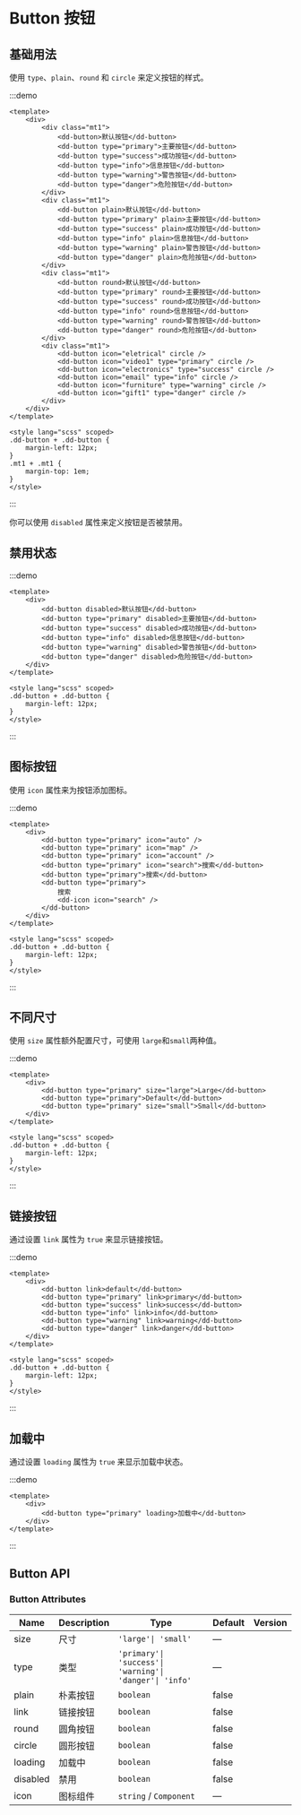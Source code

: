 # Button 按钮

## 基础用法

使用 `type`、`plain`、`round` 和 `circle` 来定义按钮的样式。

:::demo

```vue
<template>
	<div>
		<div class="mt1">
			<dd-button>默认按钮</dd-button>
			<dd-button type="primary">主要按钮</dd-button>
			<dd-button type="success">成功按钮</dd-button>
			<dd-button type="info">信息按钮</dd-button>
			<dd-button type="warning">警告按钮</dd-button>
			<dd-button type="danger">危险按钮</dd-button>
		</div>
		<div class="mt1">
			<dd-button plain>默认按钮</dd-button>
			<dd-button type="primary" plain>主要按钮</dd-button>
			<dd-button type="success" plain>成功按钮</dd-button>
			<dd-button type="info" plain>信息按钮</dd-button>
			<dd-button type="warning" plain>警告按钮</dd-button>
			<dd-button type="danger" plain>危险按钮</dd-button>
		</div>
		<div class="mt1">
			<dd-button round>默认按钮</dd-button>
			<dd-button type="primary" round>主要按钮</dd-button>
			<dd-button type="success" round>成功按钮</dd-button>
			<dd-button type="info" round>信息按钮</dd-button>
			<dd-button type="warning" round>警告按钮</dd-button>
			<dd-button type="danger" round>危险按钮</dd-button>
		</div>
		<div class="mt1">
			<dd-button icon="eletrical" circle />
			<dd-button icon="video1" type="primary" circle />
			<dd-button icon="electronics" type="success" circle />
			<dd-button icon="email" type="info" circle />
			<dd-button icon="furniture" type="warning" circle />
			<dd-button icon="gift1" type="danger" circle />
		</div>
	</div>
</template>

<style lang="scss" scoped>
.dd-button + .dd-button {
	margin-left: 12px;
}
.mt1 + .mt1 {
	margin-top: 1em;
}
</style>
```

:::

你可以使用 `disabled` 属性来定义按钮是否被禁用。

## 禁用状态

:::demo

```vue
<template>
	<div>
		<dd-button disabled>默认按钮</dd-button>
		<dd-button type="primary" disabled>主要按钮</dd-button>
		<dd-button type="success" disabled>成功按钮</dd-button>
		<dd-button type="info" disabled>信息按钮</dd-button>
		<dd-button type="warning" disabled>警告按钮</dd-button>
		<dd-button type="danger" disabled>危险按钮</dd-button>
	</div>
</template>

<style lang="scss" scoped>
.dd-button + .dd-button {
	margin-left: 12px;
}
</style>
```

:::

## 图标按钮

使用 `icon` 属性来为按钮添加图标。

:::demo

```vue
<template>
	<div>
		<dd-button type="primary" icon="auto" />
		<dd-button type="primary" icon="map" />
		<dd-button type="primary" icon="account" />
		<dd-button type="primary" icon="search">搜索</dd-button>
		<dd-button type="primary">搜索</dd-button>
		<dd-button type="primary">
			搜索
			<dd-icon icon="search" />
		</dd-button>
	</div>
</template>

<style lang="scss" scoped>
.dd-button + .dd-button {
	margin-left: 12px;
}
</style>
```

:::

## 不同尺寸

使用 `size` 属性额外配置尺寸，可使用 `large`和`small`两种值。

:::demo

```vue
<template>
	<div>
		<dd-button type="primary" size="large">Large</dd-button>
		<dd-button type="primary">Default</dd-button>
		<dd-button type="primary" size="small">Small</dd-button>
	</div>
</template>

<style lang="scss" scoped>
.dd-button + .dd-button {
	margin-left: 12px;
}
</style>
```

:::

## 链接按钮

通过设置 `link` 属性为 `true` 来显示链接按钮。

:::demo

```vue
<template>
	<div>
		<dd-button link>default</dd-button>
		<dd-button type="primary" link>primary</dd-button>
		<dd-button type="success" link>success</dd-button>
		<dd-button type="info" link>info</dd-button>
		<dd-button type="warning" link>warning</dd-button>
		<dd-button type="danger" link>danger</dd-button>
	</div>
</template>

<style lang="scss" scoped>
.dd-button + .dd-button {
	margin-left: 12px;
}
</style>
```

:::

## 加载中

通过设置 `loading` 属性为 `true` 来显示加载中状态。

:::demo

```vue
<template>
	<div>
		<dd-button type="primary" loading>加载中</dd-button>
	</div>
</template>
```

:::

## Button API

### Button Attributes

| Name     | Description | Type                                                    | Default | Version |
| -------- | ----------- | ------------------------------------------------------- | ------- | ------- |
| size     | 尺寸        | `'large'\| 'small'`                                     | —       |
| type     | 类型        | `'primary'\| 'success'\| 'warning'\| 'danger'\| 'info'` | —       |
| plain    | 朴素按钮    | `boolean`                                               | false   |
| link     | 链接按钮    | `boolean`                                               | false   |         |
| round    | 圆角按钮    | `boolean`                                               | false   |
| circle   | 圆形按钮    | `boolean`                                               | false   |
| loading  | 加载中      | `boolean`                                               | false   |
| disabled | 禁用        | `boolean`                                               | false   |
| icon     | 图标组件    | `string` / `Component`                                  | —       |
